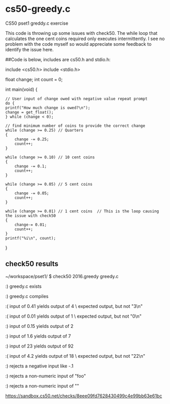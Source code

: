 # cs50-greedy.c
CS50 pset1 greddy.c exercise

This code is throwing up some issues with check50. The while loop that calculates the one cent coins required only executes intermittently. I see no problem with the code myself so would appreciate some feedback to identify the issue here.

##Code is below, includes are cs50.h and stdio.h:

include <cs50.h>
include <stdio.h>

float change;
int count = 0;

int main(void) {

    // User input of change owed with negative value repeat prompt
    do {
    printf("How much change is owed?\n");
    change = get_float();
    } while (change < 0);
    
    // find minimum number of coins to provide the correct change
    while (change >= 0.25) // Quarters
    {
        change -= 0.25;
        count++;
    }

    while (change >= 0.10) // 10 cent coins
    {
        change -= 0.1;
        count++;
    }

    while (change >= 0.05) // 5 cent coins
    {
        change -= 0.05;
        count++;
    }
    
    while (change >= 0.01) // 1 cent coins  // This is the loop causing the issue with check50
    {
        change-= 0.01;
        count++;
    }
    printf("%i\n", count);
}

## check50 results

~/workspace/pset1/ $ check50 2016.greedy greedy.c

:) greedy.c exists

:) greedy.c compiles

:( input of 0.41 yields output of 4
   \ expected output, but not "3\n"
   
:( input of 0.01 yields output of 1
   \ expected output, but not "0\n"
   
:) input of 0.15 yields output of 2

:) input of 1.6 yields output of 7

:) input of 23 yields output of 92

:( input of 4.2 yields output of 18
   \ expected output, but not "22\n"
   
:) rejects a negative input like -.1

:) rejects a non-numeric input of "foo"

:) rejects a non-numeric input of ""

https://sandbox.cs50.net/checks/8eee09fd7628430499c4e99bb63e61bc
               
